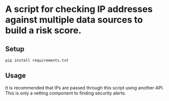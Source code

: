 # A script for checking IP addresses against multiple data sources to build a risk score.

## Setup

```
pip install requirements.txt
```

## Usage

It is recommended that IPs are passed through this script using another API. This is only a vetting component to finding security alerts. 
